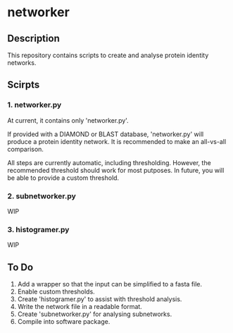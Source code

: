 # networker

## Description

This repository contains scripts to create and analyse protein identity networks.

## Scirpts

### 1. networker.py

At current, it contains only 'networker.py'.

If provided with a DIAMOND or BLAST database, 'networker.py' will produce a protein identity network. It is recommended to make an all-vs-all comparison. 

All steps are currently automatic, including thresholding. However, the recommended threshold should work for most putposes. In future, you will be able to provide a custom threshold.

### 2. subnetworker.py 
WIP

### 3. histogramer.py
WIP

## To Do
1. Add a wrapper so that the input can be simplified to a fasta file.
2. Enable custom thresholds.
3. Create 'histogramer.py' to assist with threshold analysis.
4. Write the network file in a readable format.
5. Create 'subnetworker.py' for analysing subnetworks. 
6. Compile into software package.

